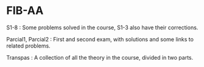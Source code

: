 # FIB-AA

S1-8 : Some problems solved in the course, S1-3 also have their corrections.

Parcial1, Parcial2 : First and second exam, with solutions and some links to related problems.

Transpas : A collection of all the theory in the course, divided in two parts.

